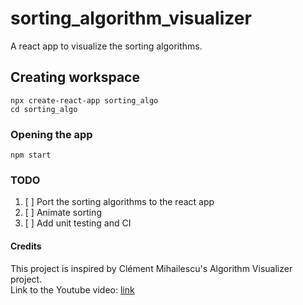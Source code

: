 # sorting_algorithm_visualizer
A react app to visualize the sorting algorithms.
## Creating workspace
```
npx create-react-app sorting_algo
cd sorting_algo
```
### Opening the app
```
npm start
```
### TODO
1. [ ] Port the sorting algorithms to the react app
2. [ ] Animate sorting
3. [ ] Add unit testing and CI
#### Credits
This project is inspired by Clément Mihailescu's Algorithm Visualizer project.\
Link to the Youtube video: [link](https://youtu.be/pFXYym4Wbkc)
